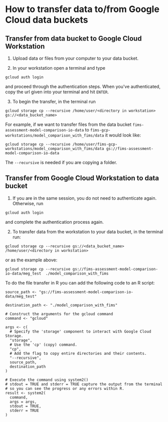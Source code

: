 # How to transfer data to/from Google Cloud data buckets  

## Transfer from data bucket to Google Cloud Workstation  

1. Upload data or files from your computer to your data bucket. 

2. In your workstation open a terminal and type 

```{bash}
gcloud auth login
```

and proceed through the authentication steps. When you've authenticated, copy the url given into your terminal and hit `ENTER`. 

3. To begin the transfer, in the terminal run  

```{bash}
gcloud storage cp --recursive /home/user/<directory in workstation> gs://<data_bucket_name>
```

For example, if we want to transfer files from the data bucket `fims-assessment-model-comparison-io-data` to `fims-gcp-workstations/model_comparison_with_fims/data` it would look like: 

```{bash}
gcloud storage cp --recursive /home/user/fims-gcp-workstations/model_comparison_with_fims/data gs://fims-assessment-model-comparison-io-data
```

The `--recursive` is needed if you are copying a folder.  

## Transfer from Google Cloud Workstation to data bucket  

1. If you are in the same session, you do not need to authenticate again. Otherwise, run 

```{bash}
gcloud auth login
```
and complete the authentication process again.  

2. To transfer data from the workstation to your data bucket, in the terminal run: 

```{bash}
gcloud storage cp --recursive gs://<data_bucket_name> /home/user/<directory in workstation> 
```

or as the example above: 
```{bash}
gcloud storage cp --recursive gs://fims-assessment-model-comparison-io-data/meg_test  ./model_comparison_with_fims
```

To do the file transfer in R you can add the following code to an R script: 

```{r}
source_path <- "gs://fims-assessment-model-comparison-io-data/meg_test"

destination_path <- "./model_comparison_with_fims"

# Construct the arguments for the gcloud command
command <- "gcloud"

args <- c(
  # Specify the 'storage' component to interact with Google Cloud Storage.
  "storage",
  # Use the 'cp' (copy) command.
  "cp",
  # Add the flag to copy entire directories and their contents.
  "--recursive",
  source_path,
  destination_path
)

# Execute the command using system2()
# stdout = TRUE and stderr = TRUE capture the output from the terminal
# so you can see the progress or any errors within R.
result <- system2(
  command,
  args = args,
  stdout = TRUE,
  stderr = TRUE
)

```
